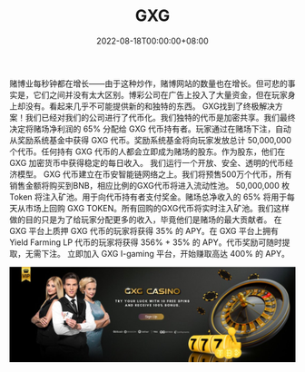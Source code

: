 ﻿---
title: "GXG"
description: "什么是 GXG 代币？
GXG 代币是基于 BSC 区块链发行的加密股票。 该代币是 gxgbet.com 的数字资产。 GXG是股权代币"
date: 2022-08-18T00:00:00+08:00
lastmod: 2022-08-18T00:00:00+08:00
draft: false
authors: ["boogArno"]
featuredImage: "gxg.png"
tags: ["Gambling","GXG"]
categories: ["nfts"]
nfts: ["Gambling"]
blockchain: "BSC"
website: "https://dappradar.com/"
twitter: "https://twitter.com/gxgtoken"
discord: ""
telegram: ""
github: "https://github.com/GXGcoin"
youtube: ""
twitch: ""
facebook: ""
instagram: ""
reddit: ""
medium: ""
steam: ""
gitbook: ""
googleplay: ""
appstore: ""
status: "Live"
weight: 
lightgallery: true
toc: true
pinned: false
recommend: false
recommend1: false
---
赌博业每秒钟都在增长——由于这种炒作，赌博网站的数量也在增长。但可悲的事实是，它们之间并没有太大区别。博彩公司在广告上投入了大量资金，但在玩家身上却没有。看起来几乎不可能提供新的和独特的东西。
GXG找到了终极解决方案！我们已经对我们的公司进行了代币化。我们独特的代币是加密共享。我们最终决定将赌场净利润的 65% 分配给 GXG 代币持有者。玩家通过在赌场下注，自动从奖励系统基金中获得 GXG 代币。奖励系统基金将向玩家发放总计 50,000,000 个代币。任何持有 GXG 代币的人都会立即成为赌场的股东。作为股东，他们在 GXG 加密货币中获得稳定的每日收入。
我们运行一个开放、安全、透明的代币经济模型。 GXG 代币建立在币安智能链网络之上。我们将预售500万个代币，所有销售金额将购买到BNB，相应比例的GXG代币将进入流动性池。
50,000,000 枚 Token 将注入矿池。用于向代币持有者支付奖金。赌场总净收入的 65% 将用于每天从市场上回购 GXG TOKEN。所有回购的GXG代币将实时注入矿池。我们这样做的目的只是为了给玩家分配更多的收入，毕竟他们是赌场的最大贡献者。
在 GXG 平台上质押 GXG 代币的玩家将获得 35% 的 APY。在 GXG 平台上拥有 Yield Farming LP 代币的玩家将获得 356% + 35% 的 APY。代币奖励可随时提取，无需下注。
立即加入 GXG I-gaming 平台，开始赚取高达 400% 的 APY。

![1080x360](1080x360.jpg)